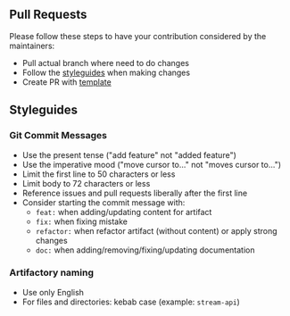 ## Pull Requests

Please follow these steps to have your contribution considered by the maintainers:

- Pull actual branch where need to do changes
- Follow the [styleguides](#styleguides) when making changes
- Create PR with [template](PULL_REQUEST_TEMPLATE.md)

## Styleguides

### Git Commit Messages

- Use the present tense ("add feature" not "added feature")
- Use the imperative mood ("move cursor to..." not "moves cursor to...")
- Limit the first line to 50 characters or less
- Limit body to 72 characters or less
- Reference issues and pull requests liberally after the first line
- Consider starting the commit message with:
    - `feat:` when adding/updating content for artifact
    - `fix:` when fixing mistake
    - `refactor:` when refactor artifact (without content) or apply strong changes
    - `doc:` when adding/removing/fixing/updating documentation

### Artifactory naming

- Use only English
- For files and directories: kebab case (example: `stream-api`)